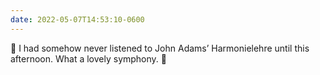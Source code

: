 ```yaml
---
date: 2022-05-07T14:53:10-0600
---
```


🎼 I had somehow never listened to John Adams’ Harmonielehre until this afternoon. What a lovely symphony. 🎵